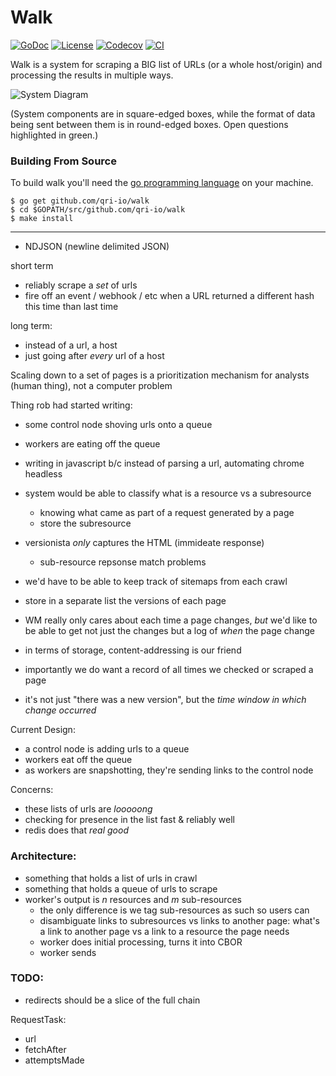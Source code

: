 # Walk

[![GoDoc](https://godoc.org/github.com/qri-io/walk?status.svg)](http://godoc.org/github.com/qri-io/walk)
[![License](https://img.shields.io/github/license/qri-io/walk.svg?style=flat-square)](./LICENSE)
[![Codecov](https://img.shields.io/codecov/c/github/qri-io/walk.svg?style=flat-square)](https://codecov.io/gh/qri-io/walk)
[![CI](https://img.shields.io/circleci/project/github/qri-io/walk.svg?style=flat-square)](https://circleci.com/gh/qri-io/walk)

Walk is a system for scraping a BIG list of URLs (or a whole host/origin) and processing the results in multiple ways.

![System Diagram](docs/system_diagram.jpg)

(System components are in square-edged boxes, while the format of data being sent between them is in round-edged boxes. Open questions highlighted in green.)

### Building From Source

To build walk you'll need the [go programming language](https://golang.org) on your machine.

```shell
$ go get github.com/qri-io/walk
$ cd $GOPATH/src/github.com/qri-io/walk
$ make install
```

---

* NDJSON (newline delimited JSON)

short term
  * reliably scrape a _set_ of urls
  * fire off an event / webhook / etc when a URL returned a different hash this time than last time

long term:
  * instead of a url, a host
  * just going after _every_ url of a host

Scaling down to a set of pages is a prioritization mechanism for analysts (human thing), not a computer problem

Thing rob had started writing:

* some control node shoving urls onto a queue
* workers are eating off the queue
* writing in javascript b/c instead of parsing a url, automating chrome headless
* system would be able to classify what is a resource vs a subresource
  * knowing what came as part of a request generated by a page
  * store the subresource
* versionista _only_ captures the HTML (immideate response)
  * sub-resource repsonse match problems

* we'd have to be able to keep track of sitemaps from each crawl
* store in a separate list the versions of each page
* WM really only cares about each time a page changes, _but_ we'd like to be able to get not just the changes but a log of _when_ the page change
* in terms of storage, content-addressing is our friend
* importantly we do want a record of all times we checked or scraped a page
* it's not just "there was a new version", but the _time window in which change occurred_

Current Design:
* a control node is adding urls to a queue
* workers eat off the queue
* as workers are snapshotting, they're sending links to the control node


Concerns:
* these lists of urls are _looooong_
* checking for presence in the list fast & reliably well
* redis does that _real good_


### Architecture:
* something that holds a list of urls in crawl
* something that holds a queue of urls to scrape
* worker's output is _n_ resources and _m_ sub-resources
  * the only difference is we tag sub-resources as such so users can 
  * disambiguate links to subresources vs links to another page: what's a link to another page vs a link to a resource the page needs
  * worker does initial processing, turns it into CBOR
  * worker sends 

### TODO:
* redirects should be a slice of the full chain


RequestTask:
* url
* fetchAfter
* attemptsMade



